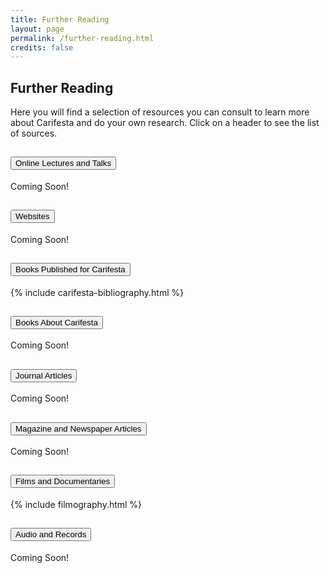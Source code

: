 ```yaml
---
title: Further Reading
layout: page
permalink: /further-reading.html
credits: false
---
```

## Further Reading

Here you will find a selection of resources you can consult to learn more about Carifesta and do your own research. Click on a header to see the list of sources.

<div class="accordion" id="accordionExample">

<div class="accordion-item">
    <h2 class="accordion-header" id="headingOne">
        <button class="accordion-button collapsed" type="button" data-bs-toggle="collapse" data-bs-target="#collapseOne" aria-expanded="false" aria-controls="collapseOne">
            Online Lectures and Talks
        </button>
    </h2>
    <div id="collapseOne" class="accordion-collapse collapse" aria-labelledby="headingOne" data-bs-parent="#accordionExample">
        <div class="accordion-body">
            <!-- Content for Online Lectures and Talks -->
            Coming Soon!
        </div>
    </div>
</div>

<div class="accordion-item">
    <h2 class="accordion-header" id="headingTwo">
        <button class="accordion-button collapsed" type="button" data-bs-toggle="collapse" data-bs-target="#collapseTwo" aria-expanded="false" aria-controls="collapseTwo">
            Websites
        </button>
    </h2>
    <div id="collapseTwo" class="accordion-collapse collapse" aria-labelledby="headingTwo" data-bs-parent="#accordionExample">
        <div class="accordion-body">
            <!-- Content for Websites -->
            Coming Soon!
        </div>
    </div>
</div>

<div class="accordion-item">
    <h2 class="accordion-header" id="headingThree">
        <button class="accordion-button collapsed" type="button" data-bs-toggle="collapse" data-bs-target="#collapseThree" aria-expanded="false" aria-controls="collapseThree">
            Books Published for Carifesta
        </button>
    </h2>
    <div id="collapseThree" class="accordion-collapse collapse" aria-labelledby="headingThree" data-bs-parent="#accordionExample">
        <div class="accordion-body">
            <!-- Content for Books Published for Carifesta -->
            {% include carifesta-bibliography.html %}
        </div>
    </div>
</div>

<div class="accordion-item">
    <h2 class="accordion-header" id="headingFour">
        <button class="accordion-button collapsed" type="button" data-bs-toggle="collapse" data-bs-target="#collapseFour" aria-expanded="false" aria-controls="collapseFour">
            Books About Carifesta
        </button>
    </h2>
    <div id="collapseFour" class="accordion-collapse collapse" aria-labelledby="headingFour" data-bs-parent="#accordionExample">
        <div class="accordion-body">
            <!-- Content for Books About Carifesta -->
            Coming Soon!
        </div>
    </div>
</div>

<div class="accordion-item">
    <h2 class="accordion-header" id="headingFive">
        <button class="accordion-button collapsed" type="button" data-bs-toggle="collapse" data-bs-target="#collapseFive" aria-expanded="false" aria-controls="collapseFive">
            Journal Articles
        </button>
    </h2>
    <div id="collapseFive" class="accordion-collapse collapse" aria-labelledby="headingFive" data-bs-parent="#accordionExample">
        <div class="accordion-body">
            <!-- Content for Journal Articles -->
            Coming Soon!
        </div>
    </div>
</div>

<div class="accordion-item">
    <h2 class="accordion-header" id="headingSix">
        <button class="accordion-button collapsed" type="button" data-bs-toggle="collapse" data-bs-target="#collapseSix" aria-expanded="false" aria-controls="collapseSix">
            Magazine and Newspaper Articles
        </button>
    </h2>
    <div id="collapseSix" class="accordion-collapse collapse" aria-labelledby="headingSix" data-bs-parent="#accordionExample">
        <div class="accordion-body">
            <!-- Content for Magazine and Newspaper Articles -->
            Coming Soon!
        </div>
    </div>
</div>

<div class="accordion-item">
    <h2 class="accordion-header" id="headingSeven">
        <button class="accordion-button collapsed" type="button" data-bs-toggle="collapse" data-bs-target="#collapseSeven" aria-expanded="false" aria-controls="collapseSeven">
            Films and Documentaries
        </button>
    </h2>
    <div id="collapseSeven" class="accordion-collapse collapse" aria-labelledby="headingSeven" data-bs-parent="#accordionExample">
        <div class="accordion-body">
            {% include filmography.html %}
        </div>
    </div>
</div>

<div class="accordion-item">
    <h2 class="accordion-header" id="headingEight">
        <button class="accordion-button collapsed" type="button" data-bs-toggle="collapse" data-bs-target="#collapseEight" aria-expanded="false" aria-controls="collapseEight">
            Audio and Records
        </button>
    </h2>
    <div id="collapseEight" class="accordion-collapse collapse" aria-labelledby="headingEight" data-bs-parent="#accordionExample">
        <div class="accordion-body">
            <!-- Content for Audio and Records -->
            Coming Soon!
        </div>
    </div>
</div>

</div>
